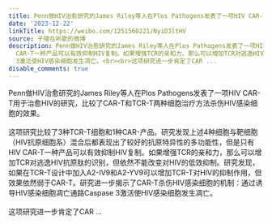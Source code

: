 ```yaml
---
title: Penn做HIV治愈研究的James Riley等人在Plos Pathogens发表了一项HIV CAR-T用于治愈HIV的研究，比较了CAR-T和TCR-T两种细胞治疗方法杀伤HIV感染细胞的效果。这项...
date: '2023-12-22'
linkTitle: https://weibo.com/1251560221/NyiD3ltHV
source: 子陵在听歌的微博
description: Penn做HIV治愈研究的James Riley等人在Plos Pathogens发表了一项HIV CAR-T用于治愈HIV的研究，比较了CAR-T和TCR-T两种细胞治疗方法杀伤HIV感染细胞的效果。<br><br>这项研究比较了3种TCR-T细胞和1种CAR-产品。研究发现上述4种细胞与靶细胞（HIV抗原细胞系）混合后都表现出了较好的抗原特异性的多功能性，但是只有HIV
  CAR-T一种产品可以有效抑制HIV复制。如果增强TCR的亲和力，那么可以增加TCR对逃逸HIV抗原肽的识别，但依然不能改变对HIV的低效抑制。研究发现，如果在TCR-T设计中加入A2-IV9和A2-YV9可以增加TCR-T对HIV的抑制作用，但效果依然弱于CAR-T。研究进一步揭示了CAR-T杀伤HIV感染细胞的机制：通过诱导HIV感染细胞凋亡通路Caspase
  3激活使HIV感染细胞发生凋亡。<br><br>这项研究进一步肯定了CAR ...
disable_comments: true
---
```

Penn做HIV治愈研究的James Riley等人在Plos Pathogens发表了一项HIV CAR-T用于治愈HIV的研究，比较了CAR-T和TCR-T两种细胞治疗方法杀伤HIV感染细胞的效果。<br><br>这项研究比较了3种TCR-T细胞和1种CAR-产品。研究发现上述4种细胞与靶细胞（HIV抗原细胞系）混合后都表现出了较好的抗原特异性的多功能性，但是只有HIV CAR-T一种产品可以有效抑制HIV复制。如果增强TCR的亲和力，那么可以增加TCR对逃逸HIV抗原肽的识别，但依然不能改变对HIV的低效抑制。研究发现，如果在TCR-T设计中加入A2-IV9和A2-YV9可以增加TCR-T对HIV的抑制作用，但效果依然弱于CAR-T。研究进一步揭示了CAR-T杀伤HIV感染细胞的机制：通过诱导HIV感染细胞凋亡通路Caspase 3激活使HIV感染细胞发生凋亡。<br><br>这项研究进一步肯定了CAR ...
